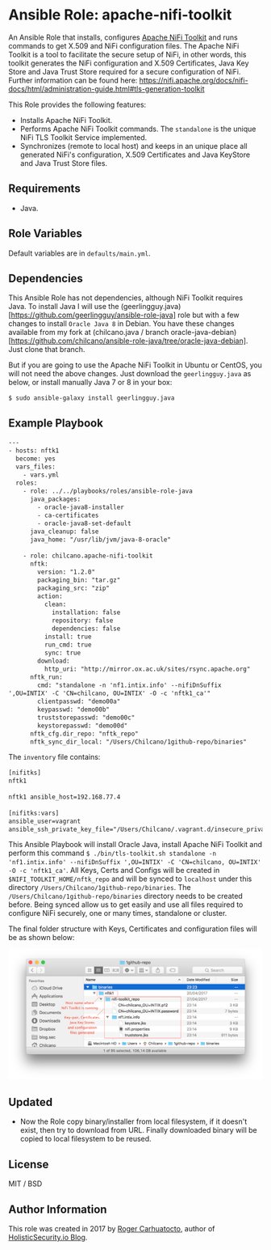 # Ansible Role: apache-nifi-toolkit

An Ansible Role that installs, configures [Apache NiFi Toolkit](https://nifi.apache.org) and runs commands to get X.509 and NiFi configuration files.
The Apache NiFi Toolkit is a tool to facilitate the secure setup of NiFi, in other words, this toolkit generates the NiFi configuration and X.509 Certificates, Java Key Store and Java Trust Store required for a secure configuration of NiFi. Further information can be found here: https://nifi.apache.org/docs/nifi-docs/html/administration-guide.html#tls-generation-toolkit

This Role provides the following features:

- Installs Apache NiFi Toolkit.
- Performs Apache NiFi Toolkit commands. The `standalone` is the unique NiFi TLS Toolkit Service implemented.
- Synchronizes (remote to local host) and keeps in an unique place all generated NiFi's configuration, X.509 Certificates and Java KeyStore and Java Trust Store files.

## Requirements

- Java.

## Role Variables

Default variables are in `defaults/main.yml`.

## Dependencies

This Ansible Role has not dependencies, although NiFi Toolkit requires Java.
To install Java I will use the (geerlingguy.java)[https://github.com/geerlingguy/ansible-role-java] role but with a few changes to install `Oracle Java 8` in Debian. You have these changes available from my fork at (chilcano.java / branch oracle-java-debian)[https://github.com/chilcano/ansible-role-java/tree/oracle-java-debian]. Just clone that branch.

But if you are going to use the Apache NiFi Toolkit in Ubuntu or CentOS, you will not need the above changes. Just download the `geerlingguy.java` as below, or install manually Java 7 or 8 in your box:

```
$ sudo ansible-galaxy install geerlingguy.java
```

## Example Playbook

```
---
- hosts: nftk1
  become: yes
  vars_files:
    - vars.yml
  roles:
    - role: ../../playbooks/roles/ansible-role-java
      java_packages:
        - oracle-java8-installer
        - ca-certificates
        - oracle-java8-set-default
      java_cleanup: false
      java_home: "/usr/lib/jvm/java-8-oracle"

    - role: chilcano.apache-nifi-toolkit
      nftk:
        version: "1.2.0"
        packaging_bin: "tar.gz"
        packaging_src: "zip"
        action:
          clean:
            installation: false
            repository: false
            dependencies: false
          install: true
          run_cmd: true
          sync: true
        download:
          http_uri: "http://mirror.ox.ac.uk/sites/rsync.apache.org"
      nftk_run:
        cmd: "standalone -n 'nf1.intix.info' --nifiDnSuffix ',OU=INTIX' -C 'CN=chilcano, OU=INTIX' -O -c 'nftk1_ca'"
        clientpasswd: "demo00a"
        keypasswd: "demo00b"
        truststorepasswd: "demo00c"
        keystorepasswd: "demo00d"
      nftk_cfg.dir_repo: "nftk_repo"
      nftk_sync_dir_local: "/Users/Chilcano/1github-repo/binaries"
```


The `inventory` file contains:
```
[nifitks]
nftk1

nftk1 ansible_host=192.168.77.4

[nifitks:vars]
ansible_user=vagrant
ansible_ssh_private_key_file="/Users/Chilcano/.vagrant.d/insecure_private_key"
```

This Ansible Playbook will install Oracle Java, install Apache NiFi Toolkit and perform this command `$ ./bin/tls-toolkit.sh standalone -n 'nf1.intix.info' --nifiDnSuffix ',OU=INTIX' -C 'CN=chilcano, OU=INTIX' -O -c 'nftk1_ca'`. All Keys, Certs and Configs will be created in `$NIFI_TOOLKIT_HOME/nftk_repo` and will be synced to `localhost` under this directory `/Users/Chilcano/1github-repo/binaries`.
The `/Users/Chilcano/1github-repo/binaries` directory needs to be created before. Being synced allow us to get easily and use all files required to configure NiFi securely, one or many times, standalone or cluster.

The final folder structure with Keys, Certificates and configuration files will be as shown below:

![Apache NiFi Toolkit - folder structure and files generated](https://github.com/chilcano/ansible-role-apache-nifi-toolkit/blob/master/ansible-role-apache-nifi-toolkit-folder-struct.png "Apache NiFi Toolkit - folder structure and files")

## Updated

* Now the Role copy binary/installer from local filesystem, if it doesn't exist, then try to download from URL. Finally downloaded binary will be copied to local filesystem to be reused.

## License

MIT / BSD

## Author Information

This role was created in 2017 by [Roger Carhuatocto](https://www.linkedin.com/in/rcarhuatocto), author of [HolisticSecurity.io Blog](https://holisticsecurity.io).
